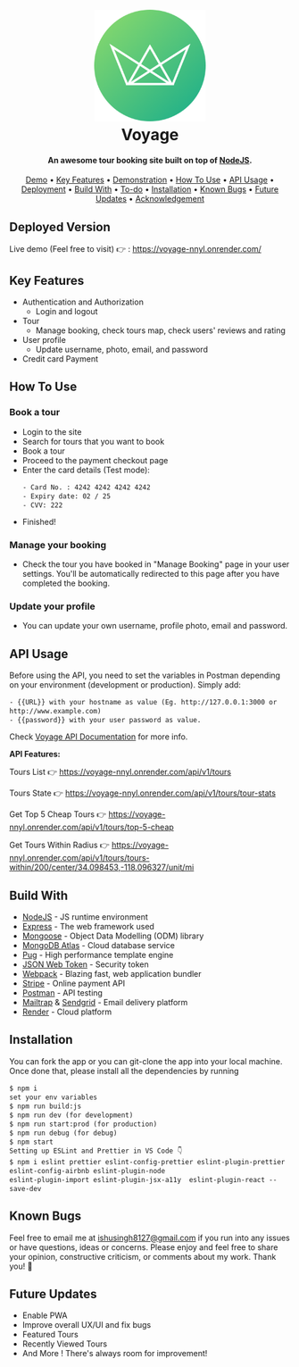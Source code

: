 <h1 align="center">
  <br>
  <a href="https://voyage-nnyl.onrender.com/"><img src="https://github.com/ishuoncode/Voyage/blob/master/public/img/logo-green-round.png" alt="Voyage" width="200"></a>
  <br>
  Voyage
  <br>
</h1>

<h4 align="center">An awesome tour booking site built on top of <a href="https://nodejs.org/en/" target="_blank">NodeJS</a>.</h4>

 <p align="center">
 <a href="#deployed-version">Demo</a> •
  <a href="#key-features">Key Features</a> •
  <a href="#demonstration">Demonstration</a> •
  <a href="#how-to-use">How To Use</a> •
  <a href="#api-usage">API Usage</a> •
  <a href="#deployment">Deployment</a> •
  <a href="#build-with">Build With</a> •
  <a href="#to-do">To-do</a> •
  <a href="#installation">Installation</a> • 
  <a href="#known-bugs">Known Bugs</a> • 
  <a href="#future-updates">Future Updates</a> • 
  <a href="#acknowledgement">Acknowledgement</a>
</p>

## Deployed Version
Live demo (Feel free to visit) 👉 : https://voyage-nnyl.onrender.com/


## Key Features

* Authentication and Authorization
  - Login and logout
* Tour
  - Manage booking, check tours map, check users' reviews and rating
* User profile
  - Update username, photo, email, and password
* Credit card Payment



## How To Use

### Book a tour
* Login to the site
* Search for tours that you want to book
* Book a tour
* Proceed to the payment checkout page
* Enter the card details (Test mode):
  ```
  - Card No. : 4242 4242 4242 4242
  - Expiry date: 02 / 25
  - CVV: 222
  ```
* Finished!



### Manage your booking

* Check the tour you have booked in "Manage Booking" page in your user settings. You'll be automatically redirected to this
  page after you have completed the booking.

### Update your profile

* You can update your own username, profile photo, email and password.



## API Usage
Before using the API, you need to set the variables in Postman depending on your environment (development or production). Simply add: 
  ```
  - {{URL}} with your hostname as value (Eg. http://127.0.0.1:3000 or http://www.example.com)
  - {{password}} with your user password as value.
  ```

Check [Voyage API Documentation](https://documenter.getpostman.com/view/19276583/2s93RNxZZA) for more info.

<b> API Features: </b>

Tours List 👉 https://voyage-nnyl.onrender.com/api/v1/tours

Tours State 👉 https://voyage-nnyl.onrender.com/api/v1/tours/tour-stats

Get Top 5 Cheap Tours 👉 https://voyage-nnyl.onrender.com/api/v1/tours/top-5-cheap

Get Tours Within Radius 👉 https://voyage-nnyl.onrender.com/api/v1/tours/tours-within/200/center/34.098453,-118.096327/unit/mi




## Build With

* [NodeJS](https://nodejs.org/en/) - JS runtime environment
* [Express](http://expressjs.com/) - The web framework used
* [Mongoose](https://mongoosejs.com/) - Object Data Modelling (ODM) library
* [MongoDB Atlas](https://www.mongodb.com/cloud/atlas) - Cloud database service
* [Pug](https://pugjs.org/api/getting-started.html) - High performance template engine
* [JSON Web Token](https://jwt.io/) - Security token
* [Webpack](https://webpack.js.org/) - Blazing fast, web application bundler
* [Stripe](https://stripe.com/) - Online payment API
* [Postman](https://www.getpostman.com/) - API testing
* [Mailtrap](https://mailtrap.io/) & [Sendgrid](https://sendgrid.com/) - Email delivery platform
* [Render](https://render.com/) - Cloud platform





## Installation
You can fork the app or you can git-clone the app into your local machine. Once done that, please install all the
dependencies by running
```
$ npm i
set your env variables
$ npm run build:js
$ npm run dev (for development)
$ npm run start:prod (for production)
$ npm run debug (for debug)
$ npm start
Setting up ESLint and Prettier in VS Code 👇
$ npm i eslint prettier eslint-config-prettier eslint-plugin-prettier eslint-config-airbnb eslint-plugin-node
eslint-plugin-import eslint-plugin-jsx-a11y  eslint-plugin-react --save-dev
```


## Known Bugs
Feel free to email me at ishusingh8127@gmail.com if you run into any issues or have questions, ideas or concerns.
Please enjoy and feel free to share your opinion, constructive criticism, or comments about my work. Thank you! 🙂

## Future Updates

* Enable PWA
* Improve overall UX/UI and fix bugs
* Featured Tours
* Recently Viewed Tours
* And More ! There's always room for improvement!
